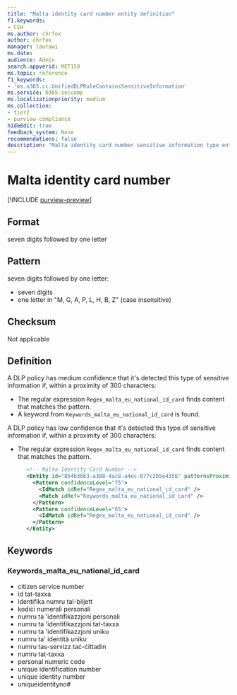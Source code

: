 ```yaml
---
title: "Malta identity card number entity definition"
f1.keywords:
- CSH
ms.author: chrfox
author: chrfox
manager: laurawi
ms.date:
audience: Admin
search.appverid: MET150
ms.topic: reference
f1_keywords:
- 'ms.o365.cc.UnifiedDLPRuleContainsSensitiveInformation'
ms.service: O365-seccomp
ms.localizationpriority: medium
ms.collection:
- tier2
- purview-compliance
hideEdit: true
feedback_system: None
recommendations: false
description: "Malta identity card number sensitive information type entity definition."
---
```


# Malta identity card number

[!INCLUDE [purview-preview](../includes/purview-preview.md)]

## Format

seven digits followed by one letter

## Pattern

seven digits followed by one letter:

- seven digits
- one letter in "M, G, A, P, L, H, B, Z" (case insensitive)

## Checksum

Not applicable

## Definition

A DLP policy has medium confidence that it's detected this type of sensitive information if, within a proximity of 300 characters:

- The regular expression `Regex_malta_eu_national_id_card` finds content that matches the pattern.
- A keyword from `Keywords_malta_eu_national_id_card` is found.

A DLP policy has low confidence that it's detected this type of sensitive information if, within a proximity of 300 characters:

- The regular expression `Regex_malta_eu_national_id_card` finds content that matches the pattern.

```xml
      <!-- Malta Identity Card Number -->
      <Entity id="854b36b3-a388-4ac8-a4ec-677c2b5e4356" patternsProximity="300" recommendedConfidence="75">
        <Pattern confidenceLevel="75">
          <IdMatch idRef="Regex_malta_eu_national_id_card" />
          <Match idRef="Keywords_malta_eu_national_id_card" />
        </Pattern>
        <Pattern confidenceLevel="65">
          <IdMatch idRef="Regex_malta_eu_national_id_card" />
        </Pattern>
      </Entity>
```

## Keywords

### Keywords_malta_eu_national_id_card

- citizen service number
- id tat-taxxa
- identifika numru tal-biljett
- kodiċi numerali personali
- numru ta 'identifikazzjoni personali
- numru ta 'identifikazzjoni tat-taxxa
- numru ta 'identifikazzjoni uniku
- numru ta' identità uniku
- numru tas-servizz taċ-ċittadin
- numru tat-taxxa
- personal numeric code
- unique identification number
- unique identity number
- uniqueidentityno#
